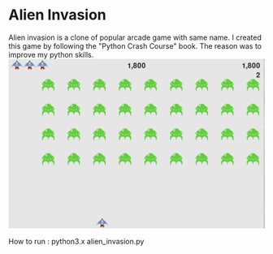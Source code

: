 # Alien Invasion
Alien invasion is a clone of popular arcade game with same name. I created this game by following the "Python Crash Course" book. The reason was to improve my python skills.
![](https://github.com/ctestabu/python/blob/master/Screen%20Shot%202019-11-28%20at%2017.56.19.png)

How to run :
python3.x alien_invasion.py
